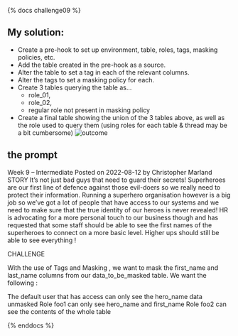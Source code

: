 {% docs challenge09 %}
## My solution:
- Create a pre-hook to set up environment, table, roles, tags, masking policies, etc.  
- Add the table created in the pre-hook as a source.
- Alter the table to set a tag in each of the relevant columns.
- Alter the tags to set a masking policy for each.
- Create 3 tables querying the table as...
  - role_01,
  - role_02,
  - regular role not present in masking policy
- Create a final table showing the union of the 3 tables above, as well as the role used to query them (using roles for each table & thread may be a bit cumbersome)
![outcome]([https://github.com/dsmdavid/frostyfridays-sf/blob/main/assets/ch_09.png)

## the prompt
Week 9 – Intermediate
Posted on 2022-08-12 by Christopher Marland
STORY
It’s not just bad guys that need to guard their secrets!
Superheroes are our first line of defence against those evil-doers so we really need to protect their information.
Running a superhero organisation however is a big job so we’ve got a lot of people that have access to our systems and we need to make sure that the true identity of our heroes is never revealed!
HR is advocating for a more personal touch to our business though and has requested that some staff should be able to see the first names of the superheroes to connect on a more basic level. Higher ups should still be able to see everything !

CHALLENGE

With the use of Tags and Masking , we want to mask the first_name and last_name columns from our data_to_be_masked table.
We want the following :

The default user that has access can only see the hero_name data unmasked
Role foo1 can only see hero_name and first_name
Role foo2 can see the contents of the whole table

{% enddocs %}
